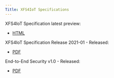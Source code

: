 ```yaml
---
Title: XFS4IoT Specifications
---
```


XFS4IoT Specification latest preview:
- [HTML](html/index.html)

XFS4IoT Specification Release 2021-01 - Released:
- [PDF](pdf/XFS4IoT-Release-2021-1-Release-Candidate.pdf)

End-to-End Security v1.0 - Released:
- [PDF](<pdf/XFS Generic E2E Release Candidate.pdf>)

